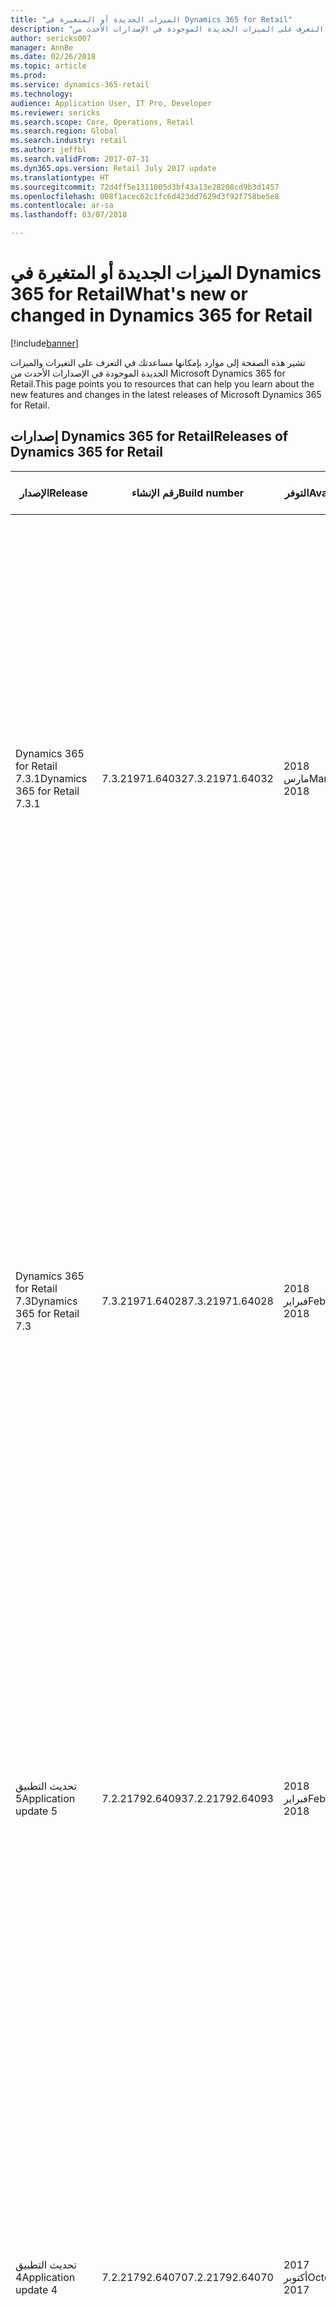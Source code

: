 ```yaml
---
title: "الميزات الجديدة أو المتغيرة في Dynamics 365 for Retail"
description: "تشير هذه الصفحة إلى موارد بإمكانها مساعدتك في التعرف على الميزات الجديدة الموجودة في الإصدارات الأحدث من Microsoft Dynamics 365 for Retail."
author: sericks007
manager: AnnBe
ms.date: 02/26/2018
ms.topic: article
ms.prod: 
ms.service: dynamics-365-retail
ms.technology: 
audience: Application User, IT Pro, Developer
ms.reviewer: sericks
ms.search.scope: Core, Operations, Retail
ms.search.region: Global
ms.search.industry: retail
ms.author: jeffbl
ms.search.validFrom: 2017-07-31
ms.dyn365.ops.version: Retail July 2017 update
ms.translationtype: HT
ms.sourcegitcommit: 72d4ff5e1311005d3bf43a13e28208cd9b3d1457
ms.openlocfilehash: 008f1acec62c1fc6d423dd7629d3f92f758be5e8
ms.contentlocale: ar-sa
ms.lasthandoff: 03/07/2018

---
```


# <a name="whats-new-or-changed-in-dynamics-365-for-retail"></a><span data-ttu-id="fe97e-103">الميزات الجديدة أو المتغيرة في Dynamics 365 for Retail</span><span class="sxs-lookup"><span data-stu-id="fe97e-103">What's new or changed in Dynamics 365 for Retail</span></span>

[!include[banner](../../includes/banner.md)]

<span data-ttu-id="fe97e-104">تشير هذه الصفحة إلى موارد بإمكانها مساعدتك في التعرف على التغيرات والميزات الجديدة الموجودة في الإصدارات الأحدث من Microsoft Dynamics 365 for Retail.</span><span class="sxs-lookup"><span data-stu-id="fe97e-104">This page points you to resources that can help you learn about the new features and changes in the latest releases of Microsoft Dynamics 365 for Retail.</span></span>

## <a name="releases-of-dynamics-365-for-retail"></a><span data-ttu-id="fe97e-105">إصدارات Dynamics 365 for Retail</span><span class="sxs-lookup"><span data-stu-id="fe97e-105">Releases of Dynamics 365 for Retail</span></span>

|<span data-ttu-id="fe97e-106">الإصدار</span><span class="sxs-lookup"><span data-stu-id="fe97e-106">Release</span></span> | <span data-ttu-id="fe97e-107">رقم الإنشاء</span><span class="sxs-lookup"><span data-stu-id="fe97e-107">Build number</span></span> | <span data-ttu-id="fe97e-108">التوفر</span><span class="sxs-lookup"><span data-stu-id="fe97e-108">Availability</span></span> | <span data-ttu-id="fe97e-109">تعرف على المزيد</span><span class="sxs-lookup"><span data-stu-id="fe97e-109">Learn more</span></span> |
|--------|--------------|--------------|------------|
|<span data-ttu-id="fe97e-110">Dynamics 365 for Retail 7.3.1</span><span class="sxs-lookup"><span data-stu-id="fe97e-110">Dynamics 365 for Retail 7.3.1</span></span> | <span data-ttu-id="fe97e-111">7.3.21971.64032</span><span class="sxs-lookup"><span data-stu-id="fe97e-111">7.3.21971.64032</span></span> | <span data-ttu-id="fe97e-112">2018 مارس</span><span class="sxs-lookup"><span data-stu-id="fe97e-112">March 2018</span></span> | <span data-ttu-id="fe97e-113">1. انتقل إلى [خارطة طريق Dynamics 365](https://roadmap.dynamics.com/).</span><span class="sxs-lookup"><span data-stu-id="fe97e-113">1. Go to the [Dynamics 365 Roadmap](https://roadmap.dynamics.com/).</span></span><br><br><span data-ttu-id="fe97e-114">2. انقر فوق علامة التبويب **ما الجديد**.</span><span class="sxs-lookup"><span data-stu-id="fe97e-114">2. Click the **What's New** tab.</span></span><br><br><span data-ttu-id="fe97e-115">3. انقر فوق خانة الاختيار **Dynamics 365 for Retail**.</span><span class="sxs-lookup"><span data-stu-id="fe97e-115">3. Click the **Dynamics 365 for Retail** check box.</span></span><br><br><span data-ttu-id="fe97e-116">4. ابحث عن الميزات **الصادرة مع Dynamics 365 for Retail 7.3.1**.</span><span class="sxs-lookup"><span data-stu-id="fe97e-116">4. Search for features **Released with Dynamics 365 for Retail 7.3.1**.</span></span> |
|<span data-ttu-id="fe97e-117">Dynamics 365 for Retail 7.3</span><span class="sxs-lookup"><span data-stu-id="fe97e-117">Dynamics 365 for Retail 7.3</span></span> | <span data-ttu-id="fe97e-118">7.3.21971.64028</span><span class="sxs-lookup"><span data-stu-id="fe97e-118">7.3.21971.64028</span></span> | <span data-ttu-id="fe97e-119">2018 فبراير</span><span class="sxs-lookup"><span data-stu-id="fe97e-119">February 2018</span></span> | <span data-ttu-id="fe97e-120">1. انتقل إلى [خارطة طريق Dynamics 365](https://roadmap.dynamics.com/).</span><span class="sxs-lookup"><span data-stu-id="fe97e-120">1. Go to the [Dynamics 365 Roadmap](https://roadmap.dynamics.com/).</span></span><br><br><span data-ttu-id="fe97e-121">2. انقر فوق علامة التبويب **ما الجديد**.</span><span class="sxs-lookup"><span data-stu-id="fe97e-121">2. Click the **What's New** tab.</span></span><br><br><span data-ttu-id="fe97e-122">3. انقر فوق خانة الاختيار **Dynamics 365 for Retail**.</span><span class="sxs-lookup"><span data-stu-id="fe97e-122">3. Click the **Dynamics 365 for Retail** check box.</span></span><br><br><span data-ttu-id="fe97e-123">4. ابحث عن الميزات **الصادرة مع Dynamics 365 for Retail 7.3**.</span><span class="sxs-lookup"><span data-stu-id="fe97e-123">4. Search for features **Released with Dynamics 365 for Retail 7.3**.</span></span> |
|<span data-ttu-id="fe97e-124">تحديث التطبيق 5</span><span class="sxs-lookup"><span data-stu-id="fe97e-124">Application update 5</span></span> | <span data-ttu-id="fe97e-125">7.2.21792.64093</span><span class="sxs-lookup"><span data-stu-id="fe97e-125">7.2.21792.64093</span></span> | <span data-ttu-id="fe97e-126">2018 فبراير</span><span class="sxs-lookup"><span data-stu-id="fe97e-126">February 2018</span></span> | <span data-ttu-id="fe97e-127">1. انتقل إلى [خارطة طريق Dynamics 365](https://roadmap.dynamics.com/).</span><span class="sxs-lookup"><span data-stu-id="fe97e-127">1. Go to the [Dynamics 365 Roadmap](https://roadmap.dynamics.com/).</span></span><br><br><span data-ttu-id="fe97e-128">2. انقر فوق علامة التبويب **ما الجديد**.</span><span class="sxs-lookup"><span data-stu-id="fe97e-128">2. Click the **What's New** tab.</span></span><br><br><span data-ttu-id="fe97e-129">3. انقر فوق خانة الاختيار **Dynamics 365 for Retail**.</span><span class="sxs-lookup"><span data-stu-id="fe97e-129">3. Click the **Dynamics 365 for Retail** check box.</span></span><br><br><span data-ttu-id="fe97e-130">4. ابحث عن الميزات **الصادرة مع تحديث التطبيق 5**.</span><span class="sxs-lookup"><span data-stu-id="fe97e-130">4. Search for features **Released with Application update 5**.</span></span> |
|<span data-ttu-id="fe97e-131">تحديث التطبيق 4</span><span class="sxs-lookup"><span data-stu-id="fe97e-131">Application update 4</span></span> | <span data-ttu-id="fe97e-132">7.2.21792.64070</span><span class="sxs-lookup"><span data-stu-id="fe97e-132">7.2.21792.64070</span></span> | <span data-ttu-id="fe97e-133">2017 أكتوبر</span><span class="sxs-lookup"><span data-stu-id="fe97e-133">October 2017</span></span> | <span data-ttu-id="fe97e-134">1. انتقل إلى [خارطة طريق Dynamics 365](https://roadmap.dynamics.com/).</span><span class="sxs-lookup"><span data-stu-id="fe97e-134">1. Go to the [Dynamics 365 Roadmap](https://roadmap.dynamics.com/).</span></span><br><br><span data-ttu-id="fe97e-135">2. انقر فوق علامة التبويب **ما الجديد**.</span><span class="sxs-lookup"><span data-stu-id="fe97e-135">2. Click the **What's New** tab.</span></span><br><br><span data-ttu-id="fe97e-136">3. انقر فوق خانة الاختيار **Dynamics 365 for Retail**.</span><span class="sxs-lookup"><span data-stu-id="fe97e-136">3. Click the **Dynamics 365 for Retail** check box.</span></span><br><br><span data-ttu-id="fe97e-137">4. ابحث عن الميزات **الصادرة مع تحديث التطبيق 4**.</span><span class="sxs-lookup"><span data-stu-id="fe97e-137">4. Search for features **Released with Application update 4**.</span></span> |
|<span data-ttu-id="fe97e-138">تحديث التطبيق 3</span><span class="sxs-lookup"><span data-stu-id="fe97e-138">Application update 3</span></span> | <span data-ttu-id="fe97e-139">7.2.21792.64062</span><span class="sxs-lookup"><span data-stu-id="fe97e-139">7.2.21792.64062</span></span> | <span data-ttu-id="fe97e-140">2017 سبتمبر</span><span class="sxs-lookup"><span data-stu-id="fe97e-140">September 2017</span></span> |[<span data-ttu-id="fe97e-141">قاعدة المعارف 4045959: تحديث 3\*</span><span class="sxs-lookup"><span data-stu-id="fe97e-141">KB 4045959: Update 3\*</span></span>](https://fix.lcs.dynamics.com/Issue/Resolved?kb=4045959&bugId=3857200&qc=a4c0715ff69d491d63c424f56b124f458ac3ca422e4a74c67d23a58b16050ad1)|
|<span data-ttu-id="fe97e-142">تحديث التطبيق 2</span><span class="sxs-lookup"><span data-stu-id="fe97e-142">Application update 2</span></span> | <span data-ttu-id="fe97e-143">7.2.21792.64041</span><span class="sxs-lookup"><span data-stu-id="fe97e-143">7.2.21792.64041</span></span> | <span data-ttu-id="fe97e-144">2017 سبتمبر</span><span class="sxs-lookup"><span data-stu-id="fe97e-144">September 2017</span></span> | [<span data-ttu-id="fe97e-145">قاعدة المعارف 4042241: تحديث 2\*</span><span class="sxs-lookup"><span data-stu-id="fe97e-145">KB 4042241: Update 2\*</span></span>](https://fix.lcs.dynamics.com/Issue/Resolved?kb=4042241&bugId=3850819&qc=578d82fcfe02befb2a2ee4af467bda26af88742548e1bd8291a359ebdb360410)|
|<span data-ttu-id="fe97e-146">تحديث التطبيق 1</span><span class="sxs-lookup"><span data-stu-id="fe97e-146">Application update 1</span></span> |<span data-ttu-id="fe97e-147">7.2.21792.64032</span><span class="sxs-lookup"><span data-stu-id="fe97e-147">7.2.21792.64032</span></span>   | <span data-ttu-id="fe97e-148">2017 يوليو</span><span class="sxs-lookup"><span data-stu-id="fe97e-148">July 2017</span></span>|[<span data-ttu-id="fe97e-149">قاعدة المعارف 4037180: تحديث 1\*</span><span class="sxs-lookup"><span data-stu-id="fe97e-149">KB 4037180: Update 1\*</span></span>](https://fix.lcs.dynamics.com/Issue/Resolved?kb=4037180&bugId=3848337&qc=578d82fcfe02befb2a2ee4af467bda26af88742548e1bd8291a359ebdb360410)|
|<span data-ttu-id="fe97e-150">Dynamics 365 for Retail (يوليو 2017)</span><span class="sxs-lookup"><span data-stu-id="fe97e-150">Dynamics 365 for Retail (July 2017)</span></span> | <span data-ttu-id="fe97e-151">7.2.21792.64022</span><span class="sxs-lookup"><span data-stu-id="fe97e-151">7.2.21792.64022</span></span>| <span data-ttu-id="fe97e-152">2017 يونيو</span><span class="sxs-lookup"><span data-stu-id="fe97e-152">June 2017</span></span> | <span data-ttu-id="fe97e-153">رجع ميزات Retail المدرجة في [الميزات الجديدة أو المتغيرة في Dynamics 365 for Finance and Operations،‏ Enterprise edition، (يوليو 2017)](/dynamics365/unified-operations/dev-itpro/get-started/whats-new-application-July-2017-update)</span><span class="sxs-lookup"><span data-stu-id="fe97e-153">See the Retail features listed in [What's new or changed in Dynamics 365 for Finance and Operations, Enterprise edition (July 2017)](/dynamics365/unified-operations/dev-itpro/get-started/whats-new-application-July-2017-update).</span></span> |

<span data-ttu-id="fe97e-154">\*يشير الارتباط إلى مقالة قاعدة معارف (KB).</span><span class="sxs-lookup"><span data-stu-id="fe97e-154">\* The link points to a Knowledge Base (KB) article.</span></span> <span data-ttu-id="fe97e-155">يجب عليك تسجيل الدخول إلى Lifecycle Services ‏(LCS) لعرض مقالة قاعدة المعارف.</span><span class="sxs-lookup"><span data-stu-id="fe97e-155">You must log in to Lifecycle Services (LCS) to view the KB article.</span></span>


